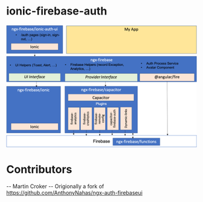 # ionic-firebase-auth

![Architecture Overview](docs/assets/arch_overview.png)

# Contributors

-- Martin Croker
-- Origionally a fork of https://github.com/AnthonyNahas/ngx-auth-firebaseui